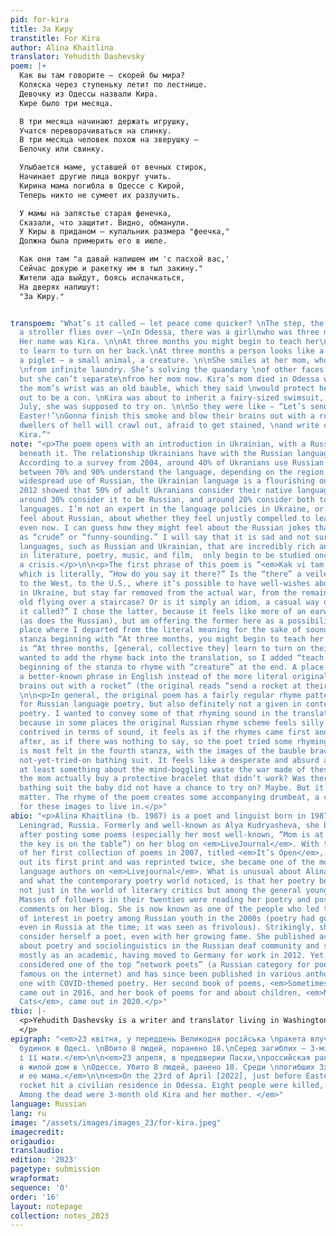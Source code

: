 ```yaml
---
pid: for-kira
title: За Киру
transtitle: For Kira
author: Alina Khaitlina
translator: Yehudith Dashevsky
poem: |+
  Как вы там говорите — скорей бы мира?
  Коляска через ступеньку летит по лестнице.
  Девочку из Одессы назвали Кира.
  Кире было три месяца.

  В три месяца начинают держать игрушку,
  Учатся переворачиваться на спинку.
  В три месяца человек похож на зверушку —
  Белочку или свинку.

  Улыбается маме, уставшей от вечных стирок,
  Начинает другие лица вокруг учить.
  Кирина мама погибла в Одессе с Кирой,
  Теперь никто не сумеет их разлучить.

  У мамы на запястье старая фенечка,
  Сказали, что защитит. Видно, обманули.
  У Киры в приданом — купальник размера "феечка,"
  Должна была примерить его в июле.

  Как они там "а давай напишем им 'с пасхой вас,'
  Сейчас докурю и ракетку им в тыл закину."
  Жители ада выйдут, боясь испачкаться,
  На дверях напишут:
  "За Киру."


transpoem: "What’s it called — let peace come quicker? \nThe step, the stairs, where
  a stroller flies over —\nIn Odessa, there was a girl\nwho was three months old.
  Her name was Kira. \n\nAt three months you might begin to teach her\nto hold a toy,
  to learn to turn on her back.\nAt three months a person looks like a squirrel,\nor
  a piglet — a small animal, a creature. \n\nShe smiles at her mom, who’s exhausted
  \nfrom infinite laundry. She’s solving the quandary \nof other faces around her,
  but she can’t separate\nfrom her mom now. Kira’s mom died in Odessa with Kira.\n\nOn
  the mom’s wrist was an old bauble, which they said \nwould protect her. That turned
  out to be a con. \nKira was about to inherit a fairy-sized swimsuit, \nwhich, in
  July, she was supposed to try on. \n\nSo they were like — “Let’s send them a ‘Happy
  Easter!’\nGonna finish this smoke and blow their brains out with a rocket.”\nThe
  dwellers of hell will crawl out, afraid to get stained, \nand write on the door:\n“For
  Kira.”"
note: "<p>The poem opens with an introduction in Ukrainian, with a Russian translation
  beneath it. The relationship Ukrainians have with the Russian language is complex.
  According to a survey from 2004, around 40% of Ukranians use Russian at home and
  between 70% and 90% understand the language, depending on the region. Despite the
  widespread use of Russian, the Ukrainian language is a flourishing one. A poll in
  2012 showed that 50% of adult Ukranians consider their native language to be Ukrainian,
  around 30% consider it to be Russian, and around 20% consider both to be their native
  languages. I’m not an expert in the language policies in Ukraine, or how Ukranians
  feel about Russian, about whether they feel unjustly compelled to learn or use it,
  even now. I can guess how they might feel about the Russian jokes that portray Ukrainian
  as “crude” or “funny-sounding.” I will say that it is sad and not surprising that
  languages, such as Russian and Ukrainian, that are incredibly rich and developed
  in literature, poetry, music, and film,  only begin to be studied once there is
  a crisis.</p>\n\n<p>The first phrase of this poem is “<em>Kak vi tam govorite?</em>”
  which is literally, “How do you say it there?” Is the “there” a veiled reference
  to the West, to the U.S., where it’s possible to have well-wishes about peace soon
  in Ukraine, but stay far removed from the actual war, from the remains of a three-month
  old flying over a staircase? Or is it simply an idiom, a casual way of saying “What’s
  it called?” I chose the latter, because it feels like more of an earworm phrase
  (as does the Russian), but am offering the former here as a possibility.</p>\n\n<p>A
  place where I departed from the literal meaning for the sake of sound is in the
  stanza beginning with “At three months, you might begin to teach her.” The original
  is “At three months, [general, collective they] learn to turn on their back.” I
  wanted to add the rhyme back into the translation, so I added “teach her” at the
  beginning of the stanza to rhyme with “creature” at the end. A place where I chose
  a better-known phrase in English instead of the more literal original is “blow their
  brains out with a rocket” (the original reads “send a rocket at their backs”).</p>
  \n\n<p>In general, the original poem has a fairly regular rhyme pattern, not unusual
  for Russian language poetry, but also definitely not a given in contemporary Russian
  poetry. I wanted to convey some of that rhyming sound in the translation, especially
  because in some places the original Russian rhyme scheme feels silly. While not
  contrived in terms of sound, it feels as if the rhymes came first and the phrases
  after, as if there was nothing to say, so the poet tried some rhyming phrases. This
  is most felt in the fourth stanza, with the images of the bauble bracelet and the
  not-yet-tried-on bathing suit. It feels like a desperate and absurd attempt to say
  at least something about the mind-boggling waste the war made of these lives. Did
  the mom actually buy a protective bracelet that didn’t work? Was there really a
  bathing suit the baby did not have a chance to try on? Maybe. But it doesn’t really
  matter. The rhyme of the poem creates some accompanying drumbeat, a cradle of sound,
  for these images to live in.</p>"
abio: "<p>Alina Khaitlina (b. 1987) is a poet and linguist born in 1987, and is from
  Leningrad, Russia. Formerly and well-known as Alya Kudryasheva, she became famous
  after posting some poems (especially her most well-known, “Mom is at the <em>dacha</em>,
  the key is on the table”) on her blog on <em>LiveJournal</em>. With the release
  of her first collection of poems in 2007, titled <em>It’s Open</em>, and which sold
  out its first print and was reprinted twice, she became one of the most read Russian
  language authors on <em>Livejournal</em>. What is unusual about Alina Khaitlina,
  and what the contemporary poetry world noticed, is that her poetry became known
  not just in the world of literary critics but among the general young population.
  Masses of followers in their twenties were reading her poetry and posting supportive
  comments on her blog. She is now known as one of the people who led to the revival
  of interest in poetry among Russian youth in the 2000s (poetry had gone out of style
  even in Russia at the time; it was seen as frivolous). Strikingly, she did not really
  consider herself a poet, even with her growing fame. She published academic work
  about poetry and sociolinguistics in the Russian deaf community and saw herself
  mostly as an academic, having moved to Germany for work in 2012. Yet, she is now
  considered one of the top “network poets” (a Russian category for poets who became
  famous on the internet) and has since been published in various anthologies, including
  one with COVID-themed poetry. Her second book of poems, <em>Sometimes Ships</em>,
  came out in 2016, and her book of poems for and about children, <em>Non-Fearful
  Cats</em>, came out in 2020.</p>"
tbio: |-
  <p>Yehudith Dashevsky is a writer and translator living in Washington D.C. She currently works in development for the non-profit public health care and policy magazine, <em>Health Affairs</em>. She is also a managing editor for the post-Soviet diaspora poetry magazine, <em>Pocket Samovar</em>. She is a Penn graduate and a proud former editor of <em>Doublespeak Magazine</em>.
  </p>
epigraph: "<em>23 квітня, у переддень Великодня російська \nракета влучила в житловий
  будинок в Одесі. \nВбито 8 людей, поранено 18.\nСеред загиблих — 3-місячна Кіра
  і її мати.</em>\n\n<em>23 апреля, в преддверии Пасхи,\nроссийская ракета попала
  в жилой дом в \nОдессе. Убито 8 людей, ранено 18. Среди \nпогибших 3х-месячная Кира
  и ее мама.</em>\n\n<em>On the 23rd of April [2022], just before Easter, a Russian
  rocket hit a civilian residence in Odessa. Eight people were killed, eighteen wounded.
  Among the dead were 3-month old Kira and her mother. </em>"
language: Russian
lang: ru
image: "/assets/images/images_23/for-kira.jpeg"
imagecredit: 
origaudio: 
translaudio: 
edition: '2023'
pagetype: submission
wrapformat: 
sequence: '0'
order: '16'
layout: notepage
collection: notes_2023
---
```

